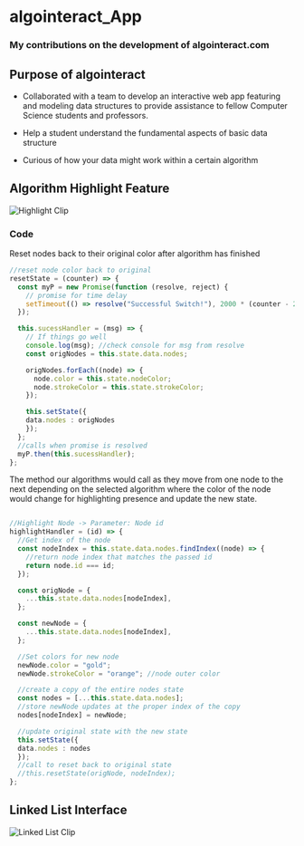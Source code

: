 # algointeract_App

### My contributions on the development of algointeract.com

## Purpose of algointeract

- Collaborated with a team to develop an interactive web app featuring and modeling data structures to provide assistance to fellow Computer Science students and professors. 

- Help a student understand the fundamental aspects of basic data structure

- Curious of how your data might work within a certain algorithm

## Algorithm Highlight Feature 

![Highlight Clip](clips/algo_clip.gif)

### Code

Reset nodes back to their original color after algorithm has finished

```javascript
//reset node color back to original
resetState = (counter) => {
  const myP = new Promise(function (resolve, reject) {
    // promise for time delay
    setTimeout(() => resolve("Successful Switch!"), 2000 * (counter - 2));
  });

  this.sucessHandler = (msg) => {
    // If things go well
    console.log(msg); //check console for msg from resolve
    const origNodes = this.state.data.nodes;

    origNodes.forEach((node) => {
      node.color = this.state.nodeColor;
      node.strokeColor = this.state.strokeColor;
    });

    this.setState({
    data.nodes : origNodes
    });
  };
  //calls when promise is resolved
  myP.then(this.sucessHandler);
};
```

The method our algorithms would call as they move from one node to the next depending on the selected algorithm where the color of the node would change for highlighting presence and update the new state.

```javascript

//Highlight Node -> Parameter: Node id
highlightHandler = (id) => {
  //Get index of the node
  const nodeIndex = this.state.data.nodes.findIndex((node) => {
    //return node index that matches the passed id
    return node.id === id;
  });

  const origNode = {
    ...this.state.data.nodes[nodeIndex],
  };

  const newNode = {
    ...this.state.data.nodes[nodeIndex],
  };

  //Set colors for new node
  newNode.color = "gold";
  newNode.strokeColor = "orange"; //node outer color

  //create a copy of the entire nodes state
  const nodes = [...this.state.data.nodes];
  //store newNode updates at the proper index of the copy
  nodes[nodeIndex] = newNode;

  //update original state with the new state
  this.setState({
  data.nodes : nodes
  });
  //call to reset back to original state
  //this.resetState(origNode, nodeIndex);
};
```

## Linked List Interface 

![Linked List Clip](clips/linkedlist.gif)
